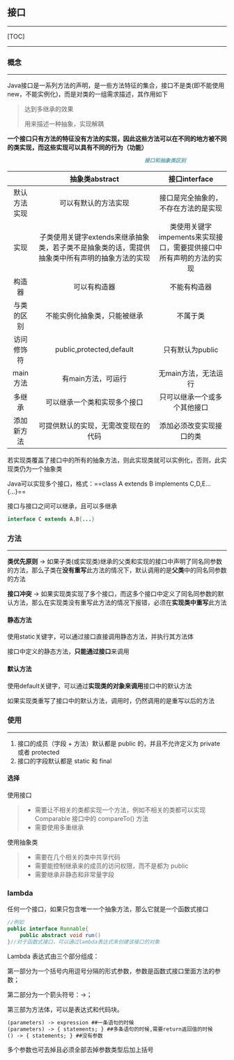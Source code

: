 ## 接口

---

[TOC]



---



### 概念

---

Java接口是一系列方法的声明，是一些方法特征的集合，接口不是类(即不能使用new，不能实例化)，而是对类的一组需求描述，其作用如下

> 达到多继承的效果 
>
> 用来描述一种抽象，实现解耦

**一个接口只有方法的特征没有方法的实现，因此这些方法可以在不同的地方被不同的类实现，而这些实现可以具有不同的行为（功能）**



```markdown
   											接口和抽象类区别
```

|              |                        抽象类abstract                        |                        接口interface                         |
| :----------: | :----------------------------------------------------------: | :----------------------------------------------------------: |
| 默认方法实现 |                     可以有默认的方法实现                     |             接口是完全抽象的，不存在方法的是实现             |
|     实现     | 子类使用关键字extends来继承抽象类，若子类不是抽象类的话，需提供抽象类中所有声明的抽象方法的实现 | 类使用关键字impements来实现接口，需要提供接口中所有声明的方法的实现 |
|    构造器    |                         可以有构造器                         |                         不能有构造器                         |
|  与类的区别  |                 不能实例化抽象类，只能被继承                 |                           不属于类                           |
|  访问修饰符  |                   public,protected,default                   |                       只有默认为public                       |
|   main方法   |                      有main方法，可运行                      |                     无main方法，无法运行                     |
|    多继承    |                 可以继承一个类和实现多个接口                 |                 只可以继承一个或多个其他接口                 |
|  添加新方法  |             可提供默认的实现，无需改变现在的代码             |                   添加必须改变实现接口的类                   |



若实现类覆盖了接口中的所有的抽象方法，则此实现类就可以实例化，否则，此实现类仍为一个抽象类

Java可以实现多个接口，格式：==class A extends B implements C,D,E…{…}==

接口与接口之间可以继承，且可以多继承

```java
interface C extends A,B{...}
```





### 方法

---

**类优先原则** -> 如果子类(或实现类)继承的父类和实现的接口中声明了同名同参数的方法，那么子类在**没有重写**此方法的情况下，默认调用的是**父类**中的同名同参数的方法



**接口冲突** -> 如果实现类实现了多个接口，而这多个接口中定义了同名同参数的默认方法，那么在实现类没有重写此方法的情况下报错，必须在**实现类中重写**此方法



#### 静态方法

使用static关键字，可以通过接口直接调用静态方法，并执行其方法体

接口中定义的静态方法，**只能通过接口**来调用





#### 默认方法

使用default关键字，可以通过**实现类的对象来调用**接口中的默认方法

如果实现类重写了接口中的默认方法，调用时，仍然调用的是重写以后的方法





### 使用

---

1. 接口的成员（字段 + 方法）默认都是 public 的，并且不允许定义为 private 或者 protected
2. 接口的字段默认都是 static 和 final 



#### 选择

使用接口

> - 需要让不相关的类都实现一个方法，例如不相关的类都可以实现 Comparable 接口中的 compareTo() 方法
> - 需要使用多重继承



使用抽象类

> - 需要在几个相关的类中共享代码
> - 需要能控制继承来的成员的访问权限，而不是都为 public
> - 需要继承非静态和非常量字段





### lambda

任何一个接口，如果只包含唯一一个抽象方法，那么它就是一个函数式接口

```java
//例如
public interface Runnable{
    public abstract void run()
}//对于函数式接口，可以通过lambda表达式来创建该接口的对象
```

Lambda 表达式由三个部分组成：

第一部分为一个括号内用逗号分隔的形式参数，参数是函数式接口里面方法的参数；

第二部分为一个箭头符号：->；

第三部为方法体，可以是表达式和代码块。

```markdown
(parameters) -> expression ##一条语句的时候
(parameters) -> { statements; } ##多条语句的时候,需要return返回值的时候
() -> { statements; } ##没有参数
```

多个参数也可去掉且必须全部去掉参数类型后加上括号